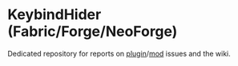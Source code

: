 # KeybindHider (Fabric/Forge/NeoForge)
Dedicated repository for reports on [plugin]()/[mod]() issues and the wiki.
